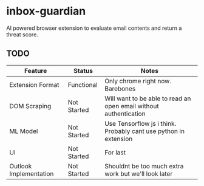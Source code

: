 # inbox-guardian
AI powered browser extension to evaluate email contents and return a threat score.

## TODO
| Feature      | Status | Notes |
| ----------- | ----------- | ----------- |
| Extension Format | Functional | Only chrome right now. Barebones |
| DOM Scraping | Not Started | Will want to be able to read an open email without authentication |
| ML Model | Not Started | Use Tensorflow js i think. Probably cant use python in extension |
| UI | Not Started | For last |
| Outlook Implementation | Not Started | Shouldnt be too much extra work but we'll look later |
